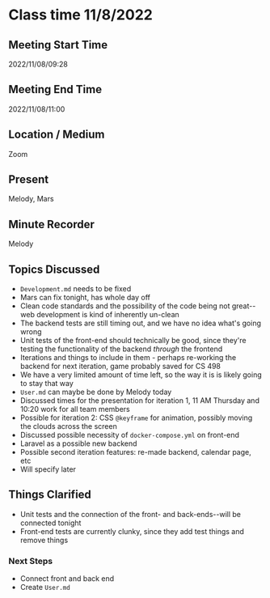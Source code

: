 # Class time 11/8/2022

## Meeting Start Time
2022/11/08/09:28

## Meeting End Time
2022/11/08/11:00

## Location / Medium
Zoom

## Present
Melody, Mars

## Minute Recorder
Melody

## Topics Discussed
- `Development.md` needs to be fixed
- Mars can fix tonight, has whole day off
- Clean code standards and the possibility of the code being not great--web development is kind of inherently un-clean
- The backend tests are still timing out, and we have no idea what's going wrong
- Unit tests of the front-end should technically be good, since they're testing the functionality of the backend _through_ the frontend
- Iterations and things to include in them - perhaps re-working the backend for next iteration, game probably saved for CS 498
- We have a very limited amount of time left, so the way it is is likely going to stay that way
- `User.md` can maybe be done by Melody today
- Discussed times for the presentation for iteration 1, 11 AM Thursday and 10:20 work for all team members
- Possible for iteration 2: CSS `@keyframe` for animation, possibly moving the clouds across the screen
- Discussed possible necessity of `docker-compose.yml` on front-end
- Laravel as a possible new backend
- Possible second iteration features: re-made backend, calendar page, etc
- Will specify later

## Things Clarified
- Unit tests and the connection of the front- and back-ends--will be connected tonight
- Front-end tests are currently clunky, since they add test things and remove things
### Next Steps
- Connect front and back end
- Create `User.md`
